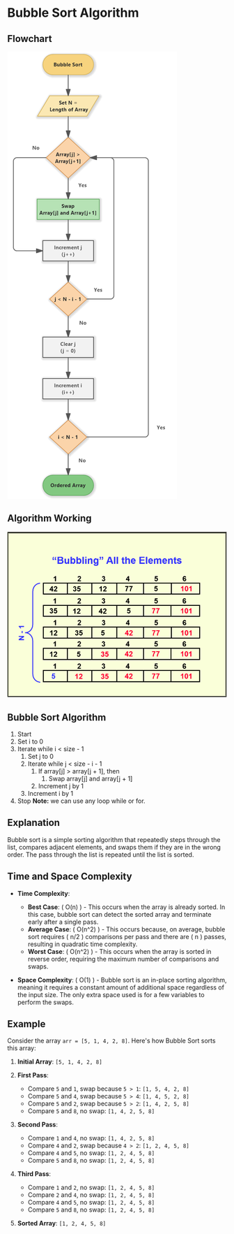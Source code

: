 # **Bubble Sort Algorithm**

## Flowchart
![Flowchart](Flowchart.png)

## Algorithm Working
![Algorithm Working Image](Example.png)

## Bubble Sort Algorithm

1. Start
2. Set i to 0
3. Iterate while i < size - 1
    1. Set j to 0
    2. Iterate while j < size - i - 1
        1. If array[j] > array[j + 1], then
            1. Swap array[j] and array[j + 1]
        2. Increment j by 1
    3. Increment i by 1
4. Stop
**Note:** we can use any loop while or for.

## Explanation

Bubble sort is a simple sorting algorithm that repeatedly steps through the list, compares adjacent elements, and swaps them if they are in the wrong order. The pass through the list is repeated until the list is sorted.

## Time and Space Complexity

- **Time Complexity**:
  - **Best Case**: \( O(n) \) - This occurs when the array is already sorted. In this case, bubble sort can detect the sorted array and terminate early after a single pass.
  - **Average Case**: \( O(n^2) \) - This occurs because, on average, bubble sort requires \( n/2 \) comparisons per pass and there are \( n \) passes, resulting in quadratic time complexity.
  - **Worst Case**: \( O(n^2) \) - This occurs when the array is sorted in reverse order, requiring the maximum number of comparisons and swaps.

- **Space Complexity**: \( O(1) \) - Bubble sort is an in-place sorting algorithm, meaning it requires a constant amount of additional space regardless of the input size. The only extra space used is for a few variables to perform the swaps.

## Example

Consider the array `arr = [5, 1, 4, 2, 8]`. Here's how Bubble Sort sorts this array:

1. **Initial Array**: `[5, 1, 4, 2, 8]`
   
2. **First Pass**:
   - Compare `5` and `1`, swap because `5 > 1`: `[1, 5, 4, 2, 8]`
   - Compare `5` and `4`, swap because `5 > 4`: `[1, 4, 5, 2, 8]`
   - Compare `5` and `2`, swap because `5 > 2`: `[1, 4, 2, 5, 8]`
   - Compare `5` and `8`, no swap: `[1, 4, 2, 5, 8]`

3. **Second Pass**:
   - Compare `1` and `4`, no swap: `[1, 4, 2, 5, 8]`
   - Compare `4` and `2`, swap because `4 > 2`: `[1, 2, 4, 5, 8]`
   - Compare `4` and `5`, no swap: `[1, 2, 4, 5, 8]`
   - Compare `5` and `8`, no swap: `[1, 2, 4, 5, 8]`

4. **Third Pass**:
   - Compare `1` and `2`, no swap: `[1, 2, 4, 5, 8]`
   - Compare `2` and `4`, no swap: `[1, 2, 4, 5, 8]`
   - Compare `4` and `5`, no swap: `[1, 2, 4, 5, 8]`
   - Compare `5` and `8`, no swap: `[1, 2, 4, 5, 8]`

5. **Sorted Array**: `[1, 2, 4, 5, 8]`
